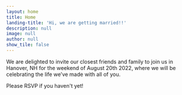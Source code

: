 ```yaml
---
layout: home
title: Home
landing-title: 'Hi, we are getting married!!'
description: null
image: null
author: null
show_tile: false
---
```


<p>We are delighted to invite our closest friends and family to join us in Hanover, NH for the weekend of August 20th 2022, where we will be celebrating the life we’ve made with all of you.</p>

<p>Please RSVP if you haven't yet!</p>